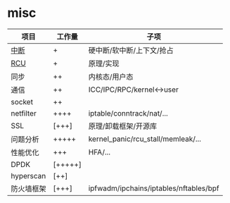 # misc

| 项目 | 工作量 | 子项 |
| ----  | ----  | ----  |
| [中断](https://github.com/wangqiang5417/misc/blob/main/%E4%B8%AD%E6%96%AD.md) | + | 硬中断/软中断/上下文/抢占 |
| [RCU](https://github.com/wangqiang5417/misc/blob/main/RCU.md) | + | 原理/实现 |
| 同步 | ++ | 内核态/用户态 |
| 通信 | ++ | ICC/IPC/RPC/kernel<->user |
| socket | ++ |  |
| netfilter | ++++ | iptable/conntrack/nat/... |
| SSL | [+++] | 原理/卸载框架/开源库 |
| 问题分析 | +++++ | kernel_panic/rcu_stall/memleak/... |
| 性能优化 | +++ | HFA/... |
| DPDK | [+++++] |  |
|  hyperscan | [++]  |
| 防火墙框架 | [+++] | ipfwadm/ipchains/iptables/nftables/bpf |
